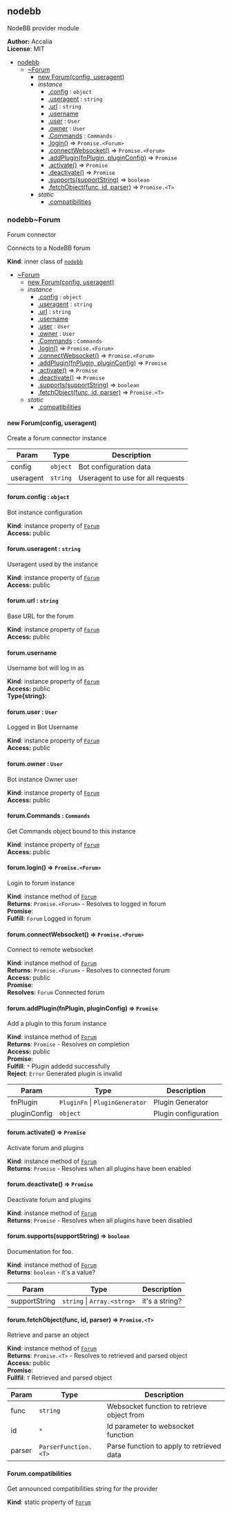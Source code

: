 <a name="sockbot.providers.module_nodebb"></a>

## nodebb
NodeBB provider module

**Author:** Accalia  
**License**: MIT  

* [nodebb](#sockbot.providers.module_nodebb)
    * [~Forum](#sockbot.providers.module_nodebb..Forum)
        * [new Forum(config, useragent)](#new_sockbot.providers.module_nodebb..Forum_new)
        * _instance_
            * [.config](#sockbot.providers.module_nodebb..Forum+config) : <code>object</code>
            * [.useragent](#sockbot.providers.module_nodebb..Forum+useragent) : <code>string</code>
            * [.url](#sockbot.providers.module_nodebb..Forum+url) : <code>string</code>
            * [.username](#sockbot.providers.module_nodebb..Forum+username)
            * [.user](#sockbot.providers.module_nodebb..Forum+user) : <code>User</code>
            * [.owner](#sockbot.providers.module_nodebb..Forum+owner) : <code>User</code>
            * [.Commands](#sockbot.providers.module_nodebb..Forum+Commands) : <code>Commands</code>
            * [.login()](#sockbot.providers.module_nodebb..Forum+login) ⇒ <code>Promise.&lt;Forum&gt;</code>
            * [.connectWebsocket()](#sockbot.providers.module_nodebb..Forum+connectWebsocket) ⇒ <code>Promise.&lt;Forum&gt;</code>
            * [.addPlugin(fnPlugin, pluginConfig)](#sockbot.providers.module_nodebb..Forum+addPlugin) ⇒ <code>Promise</code>
            * [.activate()](#sockbot.providers.module_nodebb..Forum+activate) ⇒ <code>Promise</code>
            * [.deactivate()](#sockbot.providers.module_nodebb..Forum+deactivate) ⇒ <code>Promise</code>
            * [.supports(supportString)](#sockbot.providers.module_nodebb..Forum+supports) ⇒ <code>boolean</code>
            * [.fetchObject(func, id, parser)](#sockbot.providers.module_nodebb..Forum+fetchObject) ⇒ <code>Promise.&lt;T&gt;</code>
        * _static_
            * [.compatibilities](#sockbot.providers.module_nodebb..Forum.compatibilities)

<a name="sockbot.providers.module_nodebb..Forum"></a>

### nodebb~Forum
Forum connector

Connects to a NodeBB forum

**Kind**: inner class of <code>[nodebb](#sockbot.providers.module_nodebb)</code>  

* [~Forum](#sockbot.providers.module_nodebb..Forum)
    * [new Forum(config, useragent)](#new_sockbot.providers.module_nodebb..Forum_new)
    * _instance_
        * [.config](#sockbot.providers.module_nodebb..Forum+config) : <code>object</code>
        * [.useragent](#sockbot.providers.module_nodebb..Forum+useragent) : <code>string</code>
        * [.url](#sockbot.providers.module_nodebb..Forum+url) : <code>string</code>
        * [.username](#sockbot.providers.module_nodebb..Forum+username)
        * [.user](#sockbot.providers.module_nodebb..Forum+user) : <code>User</code>
        * [.owner](#sockbot.providers.module_nodebb..Forum+owner) : <code>User</code>
        * [.Commands](#sockbot.providers.module_nodebb..Forum+Commands) : <code>Commands</code>
        * [.login()](#sockbot.providers.module_nodebb..Forum+login) ⇒ <code>Promise.&lt;Forum&gt;</code>
        * [.connectWebsocket()](#sockbot.providers.module_nodebb..Forum+connectWebsocket) ⇒ <code>Promise.&lt;Forum&gt;</code>
        * [.addPlugin(fnPlugin, pluginConfig)](#sockbot.providers.module_nodebb..Forum+addPlugin) ⇒ <code>Promise</code>
        * [.activate()](#sockbot.providers.module_nodebb..Forum+activate) ⇒ <code>Promise</code>
        * [.deactivate()](#sockbot.providers.module_nodebb..Forum+deactivate) ⇒ <code>Promise</code>
        * [.supports(supportString)](#sockbot.providers.module_nodebb..Forum+supports) ⇒ <code>boolean</code>
        * [.fetchObject(func, id, parser)](#sockbot.providers.module_nodebb..Forum+fetchObject) ⇒ <code>Promise.&lt;T&gt;</code>
    * _static_
        * [.compatibilities](#sockbot.providers.module_nodebb..Forum.compatibilities)

<a name="new_sockbot.providers.module_nodebb..Forum_new"></a>

#### new Forum(config, useragent)
Create a forum connector instance


| Param | Type | Description |
| --- | --- | --- |
| config | <code>object</code> | Bot configuration data |
| useragent | <code>string</code> | Useragent to use for all requests |

<a name="sockbot.providers.module_nodebb..Forum+config"></a>

#### forum.config : <code>object</code>
Bot instance configuration

**Kind**: instance property of <code>[Forum](#sockbot.providers.module_nodebb..Forum)</code>  
**Access:** public  
<a name="sockbot.providers.module_nodebb..Forum+useragent"></a>

#### forum.useragent : <code>string</code>
Useragent used by the instance

**Kind**: instance property of <code>[Forum](#sockbot.providers.module_nodebb..Forum)</code>  
**Access:** public  
<a name="sockbot.providers.module_nodebb..Forum+url"></a>

#### forum.url : <code>string</code>
Base URL for the forum

**Kind**: instance property of <code>[Forum](#sockbot.providers.module_nodebb..Forum)</code>  
**Access:** public  
<a name="sockbot.providers.module_nodebb..Forum+username"></a>

#### forum.username
Username bot will log in as

**Kind**: instance property of <code>[Forum](#sockbot.providers.module_nodebb..Forum)</code>  
**Access:** public  
**Type{string}**:   
<a name="sockbot.providers.module_nodebb..Forum+user"></a>

#### forum.user : <code>User</code>
Logged in Bot Username

**Kind**: instance property of <code>[Forum](#sockbot.providers.module_nodebb..Forum)</code>  
**Access:** public  
<a name="sockbot.providers.module_nodebb..Forum+owner"></a>

#### forum.owner : <code>User</code>
Bot instance Owner user

**Kind**: instance property of <code>[Forum](#sockbot.providers.module_nodebb..Forum)</code>  
**Access:** public  
<a name="sockbot.providers.module_nodebb..Forum+Commands"></a>

#### forum.Commands : <code>Commands</code>
Get Commands object bound to this instance

**Kind**: instance property of <code>[Forum](#sockbot.providers.module_nodebb..Forum)</code>  
**Access:** public  
<a name="sockbot.providers.module_nodebb..Forum+login"></a>

#### forum.login() ⇒ <code>Promise.&lt;Forum&gt;</code>
Login to forum instance

**Kind**: instance method of <code>[Forum](#sockbot.providers.module_nodebb..Forum)</code>  
**Returns**: <code>Promise.&lt;Forum&gt;</code> - Resolves to logged in forum  
**Promise**:   
**Fulfill**: <code>Forum</code> Logged in forum  
<a name="sockbot.providers.module_nodebb..Forum+connectWebsocket"></a>

#### forum.connectWebsocket() ⇒ <code>Promise.&lt;Forum&gt;</code>
Connect to remote websocket

**Kind**: instance method of <code>[Forum](#sockbot.providers.module_nodebb..Forum)</code>  
**Returns**: <code>Promise.&lt;Forum&gt;</code> - Resolves to connected forum  
**Access:** public  
**Promise**:   
**Resolves**: <code>Forum</code> Connected forum  
<a name="sockbot.providers.module_nodebb..Forum+addPlugin"></a>

#### forum.addPlugin(fnPlugin, pluginConfig) ⇒ <code>Promise</code>
Add a plugin to this forum instance

**Kind**: instance method of <code>[Forum](#sockbot.providers.module_nodebb..Forum)</code>  
**Returns**: <code>Promise</code> - Resolves on completion  
**Access:** public  
**Promise**:   
**Fulfill**: <code>\*</code> Plugin addedd successfully  
**Reject**: <code>Error</code> Generated plugin is invalid  

| Param | Type | Description |
| --- | --- | --- |
| fnPlugin | <code>PluginFn</code> &#124; <code>PluginGenerator</code> | Plugin Generator |
| pluginConfig | <code>object</code> | Plugin configuration |

<a name="sockbot.providers.module_nodebb..Forum+activate"></a>

#### forum.activate() ⇒ <code>Promise</code>
Activate forum and plugins

**Kind**: instance method of <code>[Forum](#sockbot.providers.module_nodebb..Forum)</code>  
**Returns**: <code>Promise</code> - Resolves when all plugins have been enabled  
<a name="sockbot.providers.module_nodebb..Forum+deactivate"></a>

#### forum.deactivate() ⇒ <code>Promise</code>
Deactivate forum and plugins

**Kind**: instance method of <code>[Forum](#sockbot.providers.module_nodebb..Forum)</code>  
**Returns**: <code>Promise</code> - Resolves when all plugins have been disabled  
<a name="sockbot.providers.module_nodebb..Forum+supports"></a>

#### forum.supports(supportString) ⇒ <code>boolean</code>
Documentation for foo.

**Kind**: instance method of <code>[Forum](#sockbot.providers.module_nodebb..Forum)</code>  
**Returns**: <code>boolean</code> - it's a value?  

| Param | Type | Description |
| --- | --- | --- |
| supportString | <code>string</code> &#124; <code>Array.&lt;strng&gt;</code> | it's a string? |

<a name="sockbot.providers.module_nodebb..Forum+fetchObject"></a>

#### forum.fetchObject(func, id, parser) ⇒ <code>Promise.&lt;T&gt;</code>
Retrieve and parse an object

**Kind**: instance method of <code>[Forum](#sockbot.providers.module_nodebb..Forum)</code>  
**Returns**: <code>Promise.&lt;T&gt;</code> - Resolves to retrieved and parsed object  
**Access:** public  
**Promise**:   
**Fullfil**: <code>T</code> Retrieved and parsed object  

| Param | Type | Description |
| --- | --- | --- |
| func | <code>string</code> | Websocket function to retrieve object from |
| id | <code>\*</code> | Id parameter to websocket function |
| parser | <code>ParserFunction.&lt;T&gt;</code> | Parse function to apply to retrieved data |

<a name="sockbot.providers.module_nodebb..Forum.compatibilities"></a>

#### Forum.compatibilities
Get announced compatibilities string for the provider

**Kind**: static property of <code>[Forum](#sockbot.providers.module_nodebb..Forum)</code>  
